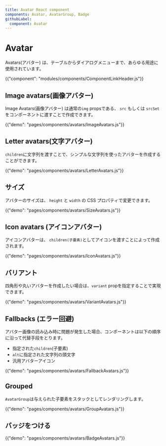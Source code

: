 ```yaml
---
title: Avatar React component
components: Avatar, AvatarGroup, Badge
githubLabel:
  component: Avatar
---
```


# Avatar

<p class="description">Avatars(アバター) は、テーブルからダイアログメニューまで、あらゆる用途に使用されています。</p>

{{"component": "modules/components/ComponentLinkHeader.js"}}

## Image avatars(画像アバター)

Image Avatars(画像アバター) は通常の`img` propsである、 `src` もしくは `srcSet`をコンポーネントに渡すことで作成できます。

{{"demo": "pages/components/avatars/ImageAvatars.js"}}

## Letter avatars(文字アバター)

`children`に文字列を渡すことで、シンプルな文字列を使ったアバターを作成することができます。

{{"demo": "pages/components/avatars/LetterAvatars.js"}}

## サイズ

アバターのサイズは、 `height` と `width` の CSS プロパティで変更できます。

{{"demo": "pages/components/avatars/SizeAvatars.js"}}

## Icon avatars (アイコンアバター)

アイコンアバターは、 `children(子要素)`としてアイコンを渡すことによって作成されます。

{{"demo": "pages/components/avatars/IconAvatars.js"}}

## バリアント

四角形や丸いアバターを作成したい場合は、`variant` propを指定することで実現できます。

{{"demo": "pages/components/avatars/VariantAvatars.js"}}

## Fallbacks (エラー回避)

アバター画像の読み込み時に問題が発生した場合、コンポーネントは以下の順序に沿って代替手段をとります。

- 指定された`children`(子要素)
- `alt`に指定された文字列の頭文字
- 汎用アバターアイコン

{{"demo": "pages/components/avatars/FallbackAvatars.js"}}

## Grouped

`AvatarGroup`は与えられた子要素をスタックとしてレンダリングします。

{{"demo": "pages/components/avatars/GroupAvatars.js"}}

## バッジをつける

{{"demo": "pages/components/avatars/BadgeAvatars.js"}}
